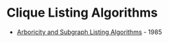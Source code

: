 # Clique Listing Algorithms

-   [Arboricity and Subgraph Listing Algorithms](arboricity.md) - 1985
